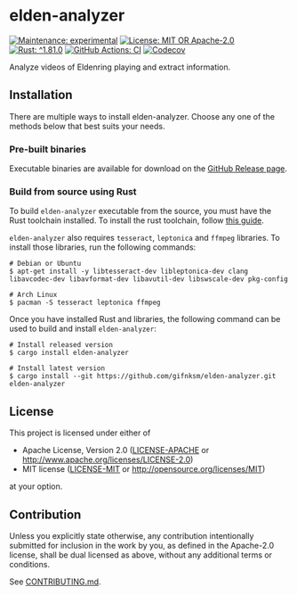 <!-- cargo-sync-rdme title [[ -->
# elden-analyzer
<!-- cargo-sync-rdme ]] -->
<!-- cargo-sync-rdme badge [[ -->
[![Maintenance: experimental](https://img.shields.io/badge/maintenance-experimental-blue.svg?style=flat-square)](https://doc.rust-lang.org/cargo/reference/manifest.html#the-badges-section)
[![License: MIT OR Apache-2.0](https://img.shields.io/crates/l/elden-analyzer.svg?style=flat-square)](#license)
[![Rust: ^1.81.0](https://img.shields.io/badge/rust-^1.81.0-93450a.svg?logo=rust&style=flat-square)](https://doc.rust-lang.org/cargo/reference/manifest.html#the-rust-version-field)
[![GitHub Actions: CI](https://img.shields.io/github/actions/workflow/status/gifnksm/elden-analyzer/ci.yml.svg?label=CI&logo=github&style=flat-square)](https://github.com/gifnksm/elden-analyzer/actions/workflows/ci.yml)
[![Codecov](https://img.shields.io/codecov/c/github/gifnksm/elden-analyzer.svg?label=codecov&logo=codecov&style=flat-square)](https://codecov.io/gh/gifnksm/elden-analyzer)
<!-- cargo-sync-rdme ]] -->

Analyze videos of Eldenring playing and extract information.

## Installation

There are multiple ways to install elden-analyzer.
Choose any one of the methods below that best suits your needs.

### Pre-built binaries

Executable binaries are available for download on the [GitHub Release page].

[GitHub Release page]: https://github.com/gifnksm/elden-analyzer/releases/

### Build from source using Rust

To build `elden-analyzer` executable from the source, you must have the Rust toolchain installed.
To install the rust toolchain, follow [this guide](https://www.rust-lang.org/tools/install).

`elden-analyzer` also requires `tesseract`, `leptonica` and `ffmpeg` libraries.
To install those libraries, run the following commands:

```console
# Debian or Ubuntu
$ apt-get install -y libtesseract-dev libleptonica-dev clang libavcodec-dev libavformat-dev libavutil-dev libswscale-dev pkg-config

# Arch Linux
$ pacman -S tesseract leptonica ffmpeg
```

Once you have installed Rust and libraries, the following command can be used to build and install `elden-analyzer`:

```console
# Install released version
$ cargo install elden-analyzer

# Install latest version
$ cargo install --git https://github.com/gifnksm/elden-analyzer.git elden-analyzer
```

## License

This project is licensed under either of

* Apache License, Version 2.0
   ([LICENSE-APACHE](LICENSE-APACHE) or <http://www.apache.org/licenses/LICENSE-2.0>)
* MIT license
   ([LICENSE-MIT](LICENSE-MIT) or <http://opensource.org/licenses/MIT>)

at your option.

## Contribution

Unless you explicitly state otherwise, any contribution intentionally submitted
for inclusion in the work by you, as defined in the Apache-2.0 license, shall be
dual licensed as above, without any additional terms or conditions.

See [CONTRIBUTING.md](CONTRIBUTING.md).
